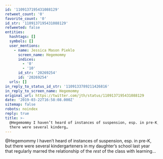 ```yaml
---
id: '1109137195431088129'
retweet_count: '0'
favorite_count: '0'
id_str: '1109137195431088129'
retweeted: false
entities:
  hashtags: []
  symbols: []
  user_mentions:
    - name: Jessica Mason Pieklo
      screen_name: Hegemommy
      indices:
        - '0'
        - '10'
      id_str: '20269254'
      id: '20269254'
  urls: []
in_reply_to_status_id_str: '1109133789211426816'
in_reply_to_screen_name: Hegemommy
original_url: https://twitter.com/jth/status/1109137195431088129
date: '2019-03-22T16:58:08.000Z'
sitemap: false
robots: noindex
reply: true
title: >-
  @Hegemommy I haven’t heard of instances of suspension, esp. in pre-K, but
  there were several kinderg…
---
```


@Hegemommy I haven’t heard of instances of suspension, esp. in pre-K, but there were several kindergarteners in my daughter’s school last year that regularly marred the relationship of the *rest* of the class with learning…
